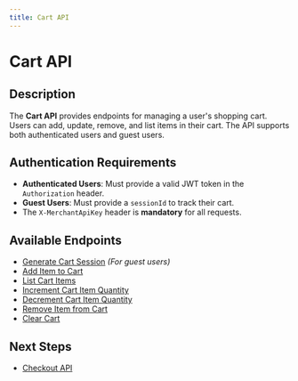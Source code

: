 ```yaml
---
title: Cart API
---
```


# Cart API

##  Description
The **Cart API** provides endpoints for managing a user's shopping cart. Users can add, update, remove, and list items in their cart. The API supports both authenticated users and guest users.

##  Authentication Requirements
- **Authenticated Users**: Must provide a valid JWT token in the `Authorization` header.
- **Guest Users**: Must provide a `sessionId` to track their cart.
- The `X-MerchantApiKey` header is **mandatory** for all requests.

##  Available Endpoints
- [Generate Cart Session](./generate-cart-session-id.md) *(For guest users)*
- [Add Item to Cart](./add-item-to-cart.md)
- [List Cart Items](./list-cart-items.md)
- [Increment Cart Item Quantity](./increment-cart-item.md)
- [Decrement Cart Item Quantity](./decrement-cart-item.md)
- [Remove Item from Cart](./remove-cart-item.md)
- [Clear Cart](./clear-cart.md)

##  Next Steps
- [Checkout API](./checkout.md)